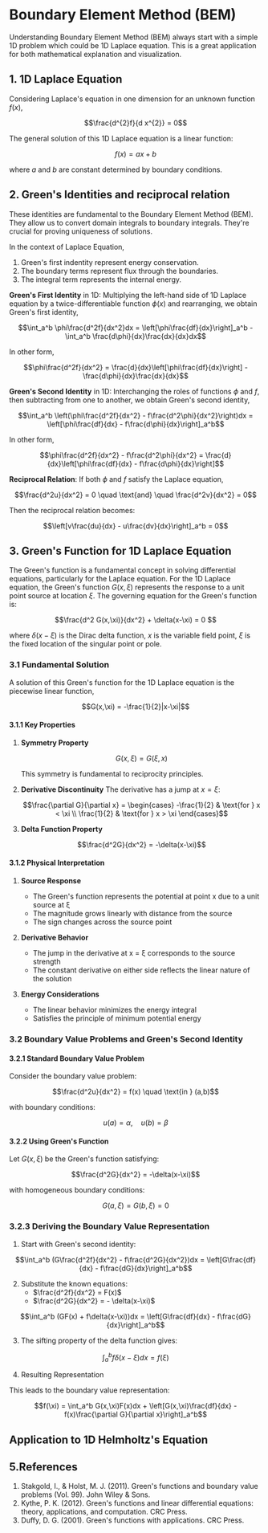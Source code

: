 # Boundary Element Method (BEM)

Understanding Boundary Element Method (BEM) always start with a simple 1D problem which could be 1D Laplace equation. This is a great application for both mathematical explanation and visualization. 

## 1. 1D Laplace Equation
Considering Laplace's equation in one dimension for an unknown function $f(x)$,

```math
\frac{d^{2}f}{d x^{2}} = 0
```

The general solution of this 1D Laplace equation is a linear function:

```math
f(x) = a x + b
```

where $a$ and $b$ are constant determined by boundary conditions.

## 2. Green's Identities and reciprocal relation
These identities are fundamental to the Boundary Element Method (BEM). They allow us to convert domain integrals to boundary integrals. They're crucial for proving uniqueness of solutions. 

In the context of Laplace Equation,
1. Green's first indentity represent energy conservation.
2. The boundary terms represent flux through the boundaries.
3. The integral term represents the internal energy.

**Green's First Identity** in 1D: Multiplying the left-hand side of 1D Laplace equation by a twice-differentiable function $\phi(x)$ and rearranging, we obtain Green's first identity,

```math
\int_a^b \phi\frac{d^2f}{dx^2}dx = \left[\phi\frac{df}{dx}\right]_a^b - \int_a^b \frac{d\phi}{dx}\frac{dx}{dx}dx
```

In other form,
```math
\phi\frac{d^2f}{dx^2} = \frac{d}{dx}\left[\phi\frac{df}{dx}\right] - \frac{d\phi}{dx}\frac{dx}{dx}
```


**Green's Second Identity** in 1D: Interchanging the roles of functions $\phi$ and $f$, then subtracting from one to another, we obtain Green's second identity,

```math
\int_a^b \left(\phi\frac{d^2f}{dx^2} - f\frac{d^2\phi}{dx^2}\right)dx = \left[\phi\frac{df}{dx} - f\frac{d\phi}{dx}\right]_a^b
```

In other form,
```math
\phi\frac{d^2f}{dx^2} - f\frac{d^2\phi}{dx^2} = \frac{d}{dx}\left[\phi\frac{df}{dx} - f\frac{d\phi}{dx}\right]
```

**Reciprocal Relation**: If both $\phi$ and $f$ satisfy the Laplace equation,

```math
\frac{d^2u}{dx^2} = 0 \quad \text{and} \quad \frac{d^2v}{dx^2} = 0
```

Then the reciprocal relation becomes:

```math
\left[v\frac{du}{dx} - u\frac{dv}{dx}\right]_a^b = 0
```

## 3. Green's Function for 1D Laplace Equation

The Green's function is a fundamental concept in solving differential equations, particularly for the Laplace equation. For the 1D Laplace equation, the Green's function $G(x,\xi)$ represents the response to a unit point source at location $\xi$. The governing equation for the Green's function is:

```math
\frac{d^2 G(x,\xi)}{dx^2} + \delta(x-\xi) = 0 
```

where $\delta(x-\xi)$ is the Dirac delta function, $x$ is the variable field point, $\xi$ is the fixed location of the singular point or pole.

### 3.1 Fundamental Solution

A solution of this Green's function for the 1D Laplace equation is the piecewise linear function,

```math
G(x,\xi) = -\frac{1}{2}|x-\xi|
```

#### 3.1.1 Key Properties

1. **Symmetry Property**
   ```math
   G(x,\xi) = G(\xi,x)
   ```
   This symmetry is fundamental to reciprocity principles.

2. **Derivative Discontinuity**
   The derivative has a jump at $x = \xi$:
   ```math
   \frac{\partial G}{\partial x} = \begin{cases}
   -\frac{1}{2} & \text{for } x < \xi \\
   \frac{1}{2} & \text{for } x > \xi
   \end{cases}
   ```

3. **Delta Function Property**
   ```math
   \frac{d^2G}{dx^2} = -\delta(x-\xi)
   ```

#### 3.1.2 Physical Interpretation

1. **Source Response**
   - The Green's function represents the potential at point x due to a unit source at ξ
   - The magnitude grows linearly with distance from the source
   - The sign changes across the source point

2. **Derivative Behavior**
   - The jump in the derivative at x = ξ corresponds to the source strength
   - The constant derivative on either side reflects the linear nature of the solution

3. **Energy Considerations**
   - The linear behavior minimizes the energy integral
   - Satisfies the principle of minimum potential energy


### 3.2 Boundary Value Problems and Green's Second Identity

#### 3.2.1 Standard Boundary Value Problem

Consider the boundary value problem:

```math
\frac{d^2u}{dx^2} = f(x) \quad \text{in } (a,b)
```

with boundary conditions:
```math
u(a) = \alpha, \quad u(b) = \beta
```

#### 3.2.2 Using Green's Function

Let $G(x,\xi)$ be the Green's function satisfying:

```math
\frac{d^2G}{dx^2} = -\delta(x-\xi)
```

with homogeneous boundary conditions:
```math
G(a,\xi) = G(b,\xi) = 0
```

### 3.2.3 Deriving the Boundary Value Representation

1. Start with Green's second identity:

```math
\int_a^b (G\frac{d^2f}{dx^2} - f\frac{d^2G}{dx^2})dx = \left[G\frac{df}{dx} - f\frac{dG}{dx}\right]_a^b
```

2. Substitute the known equations:
   - $\frac{d^2f}{dx^2} = F(x)$
   - $\frac{d^2G}{dx^2} = - \delta(x-\xi)$

```math
\int_a^b (GF(x) + f\delta(x-\xi))dx = \left[G\frac{df}{dx} - f\frac{dG}{dx}\right]_a^b
```

3. The sifting property of the delta function gives:

```math
\int_a^b f\delta(x-\xi)dx = f(\xi)
```

4. Resulting Representation

This leads to the boundary value representation:

```math
f(\xi) = \int_a^b G(x,\xi)F(x)dx + \left[G(x,\xi)\frac{df}{dx} - f(x)\frac{\partial G}{\partial x}\right]_a^b
```

## Application to 1D Helmholtz's Equation

## 5.References

1. Stakgold, I., & Holst, M. J. (2011). Green's functions and boundary value problems (Vol. 99). John Wiley & Sons.
2. Kythe, P. K. (2012). Green's functions and linear differential equations: theory, applications, and computation. CRC Press.
3. Duffy, D. G. (2001). Green's functions with applications. CRC Press.